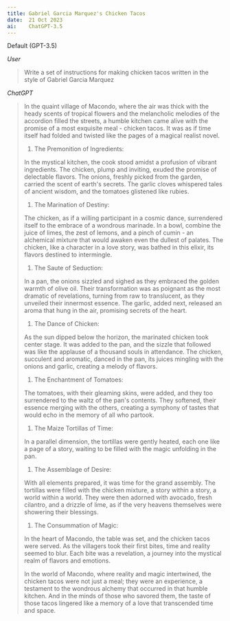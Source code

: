 ```yaml
---
title: Gabriel Garcia Marquez's Chicken Tacos
date:  21 Oct 2023
ai:    ChatGPT-3.5
---
```


Default (GPT-3.5)

_User_
> Write a set of instructions for making chicken tacos written in the style of Gabriel Garcia Marquez

_ChatGPT_
> In the quaint village of Macondo, where the air was thick with the heady scents of tropical flowers and the melancholic melodies of the accordion filled the streets, a humble kitchen came alive with the promise of a most exquisite meal - chicken tacos. It was as if time itself had folded and twisted like the pages of a magical realist novel.
> 
> 1. The Premonition of Ingredients:
> 
> In the mystical kitchen, the cook stood amidst a profusion of vibrant ingredients. The chicken, plump and inviting, exuded the promise of delectable flavors. The onions, freshly picked from the garden, carried the scent of earth's secrets. The garlic cloves whispered tales of ancient wisdom, and the tomatoes glistened like rubies.
> 
> 1. The Marination of Destiny:
> 
> The chicken, as if a willing participant in a cosmic dance, surrendered itself to the embrace of a wondrous marinade. In a bowl, combine the juice of limes, the zest of lemons, and a pinch of cumin - an alchemical mixture that would awaken even the dullest of palates. The chicken, like a character in a love story, was bathed in this elixir, its flavors destined to intermingle.
> 
> 1. The Saute of Seduction:
> 
> In a pan, the onions sizzled and sighed as they embraced the golden warmth of olive oil. Their transformation was as poignant as the most dramatic of revelations, turning from raw to translucent, as they unveiled their innermost essence. The garlic, added next, released an aroma that hung in the air, promising secrets of the heart.
> 
> 1. The Dance of Chicken:
> 
> As the sun dipped below the horizon, the marinated chicken took center stage. It was added to the pan, and the sizzle that followed was like the applause of a thousand souls in attendance. The chicken, succulent and aromatic, danced in the pan, its juices mingling with the onions and garlic, creating a melody of flavors.
> 
> 1. The Enchantment of Tomatoes:
> 
> The tomatoes, with their gleaming skins, were added, and they too surrendered to the waltz of the pan's contents. They softened, their essence merging with the others, creating a symphony of tastes that would echo in the memory of all who partook.
> 
> 1. The Maize Tortillas of Time:
> 
> In a parallel dimension, the tortillas were gently heated, each one like a page of a story, waiting to be filled with the magic unfolding in the pan.
> 
> 1. The Assemblage of Desire:
> 
> With all elements prepared, it was time for the grand assembly. The tortillas were filled with the chicken mixture, a story within a story, a world within a world. They were then adorned with avocado, fresh cilantro, and a drizzle of lime, as if the very heavens themselves were showering their blessings.
> 
> 1. The Consummation of Magic:
> 
> In the heart of Macondo, the table was set, and the chicken tacos were served. As the villagers took their first bites, time and reality seemed to blur. Each bite was a revelation, a journey into the mystical realm of flavors and emotions.
> 
> In the world of Macondo, where reality and magic intertwined, the chicken tacos were not just a meal; they were an experience, a testament to the wondrous alchemy that occurred in that humble kitchen. And in the minds of those who savored them, the taste of those tacos lingered like a memory of a love that transcended time and space.
